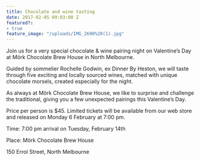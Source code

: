 ```yaml
---
title: Chocolate and wine tasting
date: 2017-02-05 09:03:00 Z
featured?:
- true
feature_image: "/uploads/IMG_2690%20(1).jpg"
---
```


Join us for a very special chocolate & wine pairing night on Valentine’s Day at Mörk Chocolate Brew House in North Melbourne.


Guided by sommelier Rochelle Godwin, ex Dinner By Heston, we will taste through five exciting and locally sourced wines, matched with unique chocolate morsels, created especially for the night.


As always at Mörk Chocolate Brew House, we like to surprise and challenge the traditional, giving you a few unexpected pairings this Valentine’s Day.


Price per person is $45. Limited tickets will be available from our web store and released on Monday 6 February at 7:00 pm.


Time: 7:00 pm arrival on Tuesday, February 14th


Place: Mörk Chocolate Brew House


150 Errol Street, North Melbourne